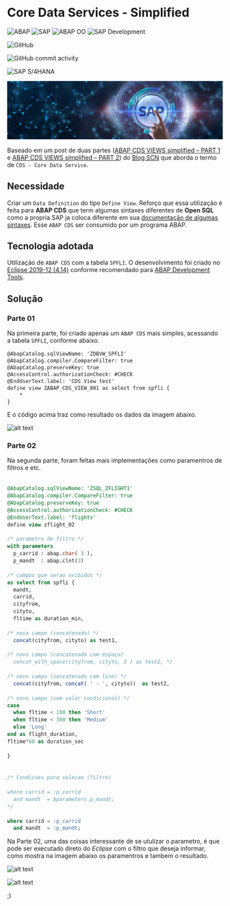 # Core Data Services - Simplified #

![ABAP](https://img.shields.io/badge/ABAP-0FAAFF?style=flat&logo=sap&logoColor=white)
![SAP](https://img.shields.io/badge/SAP-0FAAFF?style=flat&logo=sap&logoColor=white)
![ABAP OO](https://img.shields.io/badge/ABAP_OO-2B4C7E?style=flat&logo=sap&logoColor=white)
![SAP Development](https://img.shields.io/badge/SAP_Development-316BA7?style=flat&logo=sap&logoColor=white)

![GitHub](https://img.shields.io/badge/GitHub-100000?style=flat&logo=github&logoColor=white)

![GitHub commit activity](https://img.shields.io/github/commit-activity/total/edmilson-nascimento/cds-simplified?style=flat)

![SAP S/4HANA](https://img.shields.io/badge/SAP_S/4HANA-005FD0?style=flat&logo=sap&logoColor=white)

![N|Solid](img/SAP%20Banner.jpg)

Baseado em um post de duas partes ([ABAP CDS VIEWS simplified – PART 1](https://blogs.sap.com/2020/02/17/abap-cds-views-simplified-part-1/) e [ABAP CDS VIEWS simplified – PART 2](https://blogs.sap.com/2020/02/27/abap-cds-views-simplified-part-2/)) do [Blog SCN](https://blogs.sap.com/) que aborda o termo de `CDS - Core Data Service`.

## Necessidade ##
Criar um `Data Definition` do tipo `Define View`. Reforço que essa utilização é feita para **ABAP CDS** que term algumas sintaxes diferentes de **Open SQL** como a propria SAP ja coloca diferente em sua [documentaçāo de algumas sintaxes](https://help.sap.com/doc/abapdocu_751_index_htm/7.51/en-us/abensql_functions_string.htm). Esse `ABAP CDS` ser consumido por um programa ABAP.

## Tecnologia adotada ##
Utilização de `ABAP CDS` com a tabela `SPFLI`. O desenvolvimento foi criado no [Eclipse 2019-12 (4.14)](https://www.eclipse.org/downloads/packages/release/2019-12/r) conforme recomendado para [ABAP Development Tools](https://tools.hana.ondemand.com/#abap).

## Solução ##

### Parte 01 ###
Na primeira parte, foi criado apenas um `ABAP CDS` mais simples, acessando a tabela `SPFLI`, conforme abaixo.

```abap
@AbapCatalog.sqlViewName: 'ZDBVW_SPFLI'
@AbapCatalog.compiler.CompareFilter: true
@AbapCatalog.preserveKey: true
@AccessControl.authorizationCheck: #CHECK
@EndUserText.label: 'CDS View test'
define view ZABAP_CDS_VIEW_001 as select from spfli {
    *
}
```
E o código acima traz como resultado os dados da imagem abaixo.

![alt text](https://i.imgur.com/T5Idgie.png "Resultados CDS Parte 01")

### Parte 02 ###
Na segunda parte, foram feitas mais implementações como paramentros de filtros e etc.


```sql

@AbapCatalog.sqlViewName: 'ZSQL_ZFLIGHT1'
@AbapCatalog.compiler.CompareFilter: true
@AbapCatalog.preserveKey: true
@AccessControl.authorizationCheck: #CHECK
@EndUserText.label: 'flights'
define view zflight_02 

/* parametro de filtro */
with parameters
  p_carrid : abap.char( 3 ),
  p_mandt  : abap.clnt(3)

/* campos que serao exibidos */
as select from spfli {
  mandt,
  carrid,
  cityfrom,
  cityto,
  fltime as duration_min,

/* nova campo (concatenado) */
  concat(cityfrom, cityto) as test1,

/* novo campo (concatenado com espaço) 
  concat_with_space(cityfrom, cityto, 3 ) as test2, */
  
/* novo campo (concatenado com line) */
  concat(cityfrom, concat( ' - ', cityto))  as test2,

/* novo campo (com valor condicional) */
case 
  when fltime < 100 then 'Short'
  when fltime < 300 then 'Medium'
  else 'Long'
end as flight_duration,
fltime*60 as duration_sec   

}


/* Condicoes para selecao (filtro)

where carrid = :p_carrid
  and mandt  = $parameters.p_mandt;
*/  
  
where carrid = :p_carrid
  and mandt  = :p_mandt;

```
Na Parte 02, uma das coisas interessante de se utulizar o parametro, é que pode ser executado direto do _Eclipse_ com o filtro que deseja informar, como mostra na imagem abaixo os paramentros e tambem o resultado.

![alt text](https://i.imgur.com/moQFFuf.png "Tela de parametros Parte 02")

![alt text](https://i.imgur.com/tWsudsi.png "Resultado Parte 02")

;)
